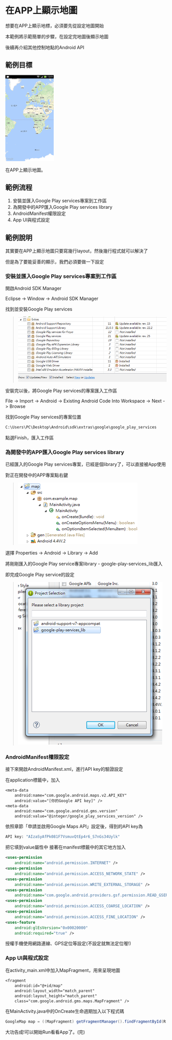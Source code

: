 # 在APP上顯示地圖
想要在APP上顯示地標，必須要先從設定地圖開始

本範例將示範簡單的步驟，在設定完地圖後顯示地圖

後續再介紹其他控制地點的Android API

## 範例目標

<img src = "/img/map_result.jpg"  width = 30%, height = 30% />

在APP上顯示地圖。

## 範例流程

1. 安裝並匯入Google Play services專案到工作區
2. 為開發中的APP匯入Google Play services library
3. AndroidManifest權限設定
4. App UI與程式設定

## 範例說明

其實要在APP上顯示地圖只要寫幾行layout，然後幾行程式就可以解決了

但是為了要能妥善的顯示，我們必須要做一下設定

### 安裝並匯入Google Play services專案到工作區

開啟Android SDK Manager

Eclipse -> Window -> Android SDK Manager

找到並安裝Google Play services

><img src = "/img/map_service.png"   />

安裝完以後，將Google Play services的專案匯入工作區

File -> Import -> Android -> Existing Android Code Into Workspace -> Next -> Browse

找到Google Play services的專案位置

```bash
C:\Users\PC\Desktop\Android\sdk\extras\google\google_play_services
```
點選Finish，匯入工作區

### 為開發中的APP匯入Google Play services library

已經匯入的Google Play services專案，已經是個library了，可以直接被App使用

對正在開發中的APP專案點右鍵

><img src = "/img/map_right_click.png"   />

選擇 Properties -> Android -> Library -> Add

將剛剛匯入的Google Play service專案library - google-play-services_lib匯入

即完成Google Play service的設定

><img src = "/img/map_lib.png"   />

### AndroidManifest權限設定

接下來開啟AndroidManifest.xml，進行API key的驗證設定

在application標籤中，加入

```
<meta-data
    android:name="com.google.android.maps.v2.API_KEY"
    android:value="[你的Google API key]" />
<meta-data
    android:name="com.google.android.gms.version"
    android:value="@integer/google_play_services_version" />
```
依照章節「申請並啟用Google Maps API」設定後，得到的API key為

```bash
API key: "AIzaSyAfPk081F7VsmuvQtEp4r6_S7nGs34Uylk"
```
把它填到value屬性中
接著在manifest標籤中的其它地方加入

```xml
<uses-permission 
    android:name="android.permission.INTERNET" />
<uses-permission 
    android:name="android.permission.ACCESS_NETWORK_STATE" />
<uses-permission 
    android:name="android.permission.WRITE_EXTERNAL_STORAGE" />
<uses-permission 
    android:name="com.google.android.providers.gsf.permission.READ_GSERVICES" />
<uses-permission 
    android:name="android.permission.ACCESS_COARSE_LOCATION" />
<uses-permission 
    android:name="android.permission.ACCESS_FINE_LOCATION" />
<uses-feature
    android:glEsVersion="0x00020000"
    android:required="true" />
```

授權手機使用網路連線、GPS定位等設定(不設定就無法定位喔!)

### App UI與程式設定
    
在activity_main.xml中加入MapFragment，用來呈現地圖

```
<fragment
    android:id="@+id/map"
    android:layout_width="match_parent"
    android:layout_height="match_parent"
    class="com.google.android.gms.maps.MapFragment" />
```

在MainActivity.java中的OnCreate生命週期加入以下程式碼

```java
GoogleMap map = ((MapFragment) getFragmentManager().findFragmentById(R.id.map)).getMap();
```

大功告成!可以開始Run看看App了。(完)